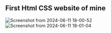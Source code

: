 First Html CSS website of mine 
----

![Screenshot from 2024-06-11 18-00-52](https://github.com/hermione06/Simple-base-website-/assets/143590519/f63c6eaa-1607-4763-b91e-c3ad4b7bea61)
![Screenshot from 2024-06-11 18-01-04](https://github.com/hermione06/Simple-base-website-/assets/143590519/62069b40-d808-4023-91e3-3f4ca321cfbe)
